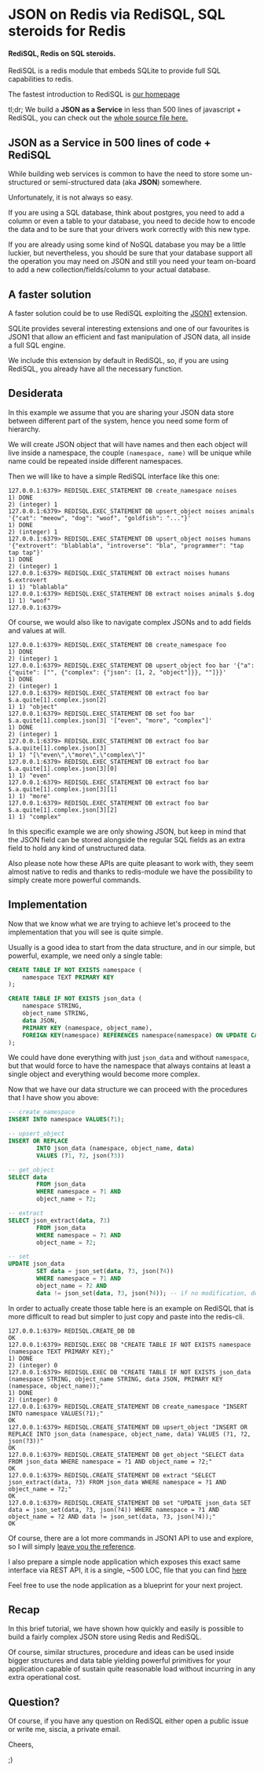 # JSON on Redis via RediSQL, SQL steroids for Redis

#### RediSQL, Redis on SQL steroids.

RediSQL is a redis module that embeds SQLite to provide full SQL capabilities to redis.

The fastest introduction to RediSQL is [our homepage](/)

tl;dr; We build a **JSON as a Service** in less than 500 lines of javascript + RediSQL, you can check out the [whole source file here.][jaas]

## JSON as a Service in 500 lines of code + RediSQL

While building web services is common to have the need to store some un-structured or semi-structured data (aka **JSON**) somewhere.

Unfortunately, it is not always so easy.

If you are using a SQL database, think about postgres, you need to add a column or even a table to your database, you need to decide how to encode the data and to be sure that your drivers work correctly with this new type.

If you are already using some kind of NoSQL database you may be a little luckier, but nevertheless, you should be sure that your database support all the operation you may need on JSON and still you need your team on-board to add a new collection/fields/column to your actual database.

## A faster solution

A faster solution could be to use RediSQL exploiting the [JSON1][JSON1] extension.

SQLite provides several interesting extensions and one of our favourites is JSON1 that allow an efficient and fast manipulation of JSON data, all inside a full SQL engine.

We include this extension by default in RediSQL, so, if you are using RediSQL, you already have all the necessary function.

## Desiderata

In this example we assume that you are sharing your JSON data store between different part of the system, hence you need some form of hierarchy.

We will create JSON object that will have names and then each object will live inside a namespace, the couple `(namespace, name)` will be unique while name could be repeated inside different namespaces.

Then we will like to have a simple RediSQL interface like this one:

```
127.0.0.1:6379> REDISQL.EXEC_STATEMENT DB create_namespace noises
1) DONE
2) (integer) 1
127.0.0.1:6379> REDISQL.EXEC_STATEMENT DB upsert_object noises animals '{"cat": "meeow", "dog": "woof", "goldfish": "..."}'
1) DONE
2) (integer) 1
127.0.0.1:6379> REDISQL.EXEC_STATEMENT DB upsert_object noises humans '{"extrovert": "blablabla", "introverse": "bla", "programmer": "tap tap tap"}'
1) DONE
2) (integer) 1
127.0.0.1:6379> REDISQL.EXEC_STATEMENT DB extract noises humans $.extrovert
1) 1) "blablabla"
127.0.0.1:6379> REDISQL.EXEC_STATEMENT DB extract noises animals $.dog
1) 1) "woof"
127.0.0.1:6379> 
```

Of course, we would also like to navigate complex JSONs and to add fields and values at will.

```
127.0.0.1:6379> REDISQL.EXEC_STATEMENT DB create_namespace foo
1) DONE
2) (integer) 1
127.0.0.1:6379> REDISQL.EXEC_STATEMENT DB upsert_object foo bar '{"a": {"quite": ["", {"complex": {"json": [1, 2, "object"]}}, ""]}}'
1) DONE
2) (integer) 1
127.0.0.1:6379> REDISQL.EXEC_STATEMENT DB extract foo bar $.a.quite[1].complex.json[2]
1) 1) "object"
127.0.0.1:6379> REDISQL.EXEC_STATEMENT DB set foo bar $.a.quite[1].complex.json[3] '["even", "more", "complex"]'
1) DONE
2) (integer) 1
127.0.0.1:6379> REDISQL.EXEC_STATEMENT DB extract foo bar $.a.quite[1].complex.json[3] 
1) 1) "[\"even\",\"more\",\"complex\"]"
127.0.0.1:6379> REDISQL.EXEC_STATEMENT DB extract foo bar $.a.quite[1].complex.json[3][0]
1) 1) "even"
127.0.0.1:6379> REDISQL.EXEC_STATEMENT DB extract foo bar $.a.quite[1].complex.json[3][1]
1) 1) "more"
127.0.0.1:6379> REDISQL.EXEC_STATEMENT DB extract foo bar $.a.quite[1].complex.json[3][2]
1) 1) "complex"
```

In this specific example we are only showing JSON, but keep in mind that the JSON field can be stored alongside the regular SQL fields as an extra field to hold any kind of unstructured data.

Also please note how these APIs are quite pleasant to work with, they seem almost native to redis and thanks to redis-module we have the possibility to simply create more powerful commands. 

## Implementation

Now that we know what we are trying to achieve let's proceed to the implementation that you will see is quite simple.

Usually is a good idea to start from the data structure, and in our simple, but powerful, example, we need only a single table:

``` SQL
CREATE TABLE IF NOT EXISTS namespace ( 
    namespace TEXT PRIMARY KEY 
); 

CREATE TABLE IF NOT EXISTS json_data (
    namespace STRING,
    object_name STRING,
    data JSON,
    PRIMARY KEY (namespace, object_name),
    FOREIGN KEY(namespace) REFERENCES namespace(namespace) ON UPDATE CASCADE ON DELETE CASCADE
);
```

We could have done everything with just `json_data` and without `namespace`, but that would force to have the namespace that always contains at least a single object and everything would become more complex.

Now that we have our data structure we can proceed with the procedures that I have show you above:

``` SQL
-- create_namespace
INSERT INTO namespace VALUES(?1);

-- upsert_object
INSERT OR REPLACE 
        INTO json_data (namespace, object_name, data)
        VALUES (?1, ?2, json(?3))

-- get_object
SELECT data 
        FROM json_data 
        WHERE namespace = ?1 AND
        object_name = ?2;

-- extract
SELECT json_extract(data, ?3) 
        FROM json_data 
        WHERE namespace = ?1 AND 
        object_name = ?2;

-- set
UPDATE json_data 
        SET data = json_set(data, ?3, json(?4))
        WHERE namespace = ?1 AND 
        object_name = ?2 AND
        data != json_set(data, ?3, json(?4)); -- if no modification, don't change the object
```

In order to actually create those table here is an example on RediSQL that is more difficult to read but simpler to just copy and paste into the redis-cli.

```
127.0.0.1:6379> REDISQL.CREATE_DB DB
OK
127.0.0.1:6379> REDISQL.EXEC DB "CREATE TABLE IF NOT EXISTS namespace (namespace TEXT PRIMARY KEY);" 
1) DONE
2) (integer) 0
127.0.0.1:6379> REDISQL.EXEC DB "CREATE TABLE IF NOT EXISTS json_data (namespace STRING, object_name STRING, data JSON, PRIMARY KEY (namespace, object_name));"
1) DONE
2) (integer) 0
127.0.0.1:6379> REDISQL.CREATE_STATEMENT DB create_namespace "INSERT INTO namespace VALUES(?1);"
OK
127.0.0.1:6379> REDISQL.CREATE_STATEMENT DB upsert_object "INSERT OR REPLACE INTO json_data (namespace, object_name, data) VALUES (?1, ?2, json(?3))"
OK
127.0.0.1:6379> REDISQL.CREATE_STATEMENT DB get_object "SELECT data FROM json_data WHERE namespace = ?1 AND object_name = ?2;"
OK
127.0.0.1:6379> REDISQL.CREATE_STATEMENT DB extract "SELECT json_extract(data, ?3) FROM json_data WHERE namespace = ?1 AND object_name = ?2;"
OK
127.0.0.1:6379> REDISQL.CREATE_STATEMENT DB set "UPDATE json_data SET data = json_set(data, ?3, json(?4)) WHERE namespace = ?1 AND object_name = ?2 AND data != json_set(data, ?3, json(?4));"
OK
```

Of course, there are a lot more commands in JSON1 API to use and explore, so I will simply [leave you the reference][JSON1].

I also prepare a simple node application which exposes this exact same interface via REST API, it is a single, ~500 LOC, file that you can find [here][jaas]

Feel free to use the node application as a blueprint for your next project.

## Recap

In this brief tutorial, we have shown how quickly and easily is possible to build a fairly complex JSON store using Redis and RediSQL.

Of course, similar structures, procedure and ideas can be used inside bigger structures and data table yielding powerful primitives for your application capable of sustain quite reasonable load without incurring in any extra operational cost.

## Question?

Of course, if you have any question on RediSQL either open a public issue or write me, siscia, a private email.

Cheers,

;)

[JSON1]: https://www.sqlite.org/json1.html
[jaas]: https://github.com/RedBeardLab/JaaS/blob/master/index.js
